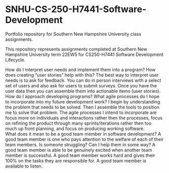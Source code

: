 # SNHU-CS-250-H7441-Software-Development
Portfolio repository for Southern New Hampshire University class assignments.

This repository represents assignments completed at Southern New Hampshire University term 22EW5 for CS250-H7441 Software Development Lifecycle.

How do I interpret user needs and implement them into a program? How does creating “user stories” help with this?
The best way to interpret user needs is to ask for feedback. You can do in person interviews with a select set of users and also ask for users to submit surveys. Once you have the user data then you can assemble them into actionable items (user stories).
How do I approach developing programs? What agile processes do I hope to incorporate into my future development work?
I begin by understanding the problem that needs to be solved. Then I assemble the tools to position me to solve that problem. The agile processes I intend to incorporate are focus more on individuals and interactions rather then the processes, focus on refining the product through many sprints/iterations rather then too much up front planning, and focus on producing working software.  
What does it mean to be a good team member in software development?
A good team member is one who pays attention to the welfare of each of their team members. Is someone struggling? Can I help them in some way? A good team member is able to be genuinely excited when another team member is successful. A good team member works hard and gives their 100% on the tasks they are responsible for. A good team member is available to listen.  

